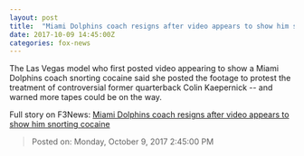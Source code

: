 ```yaml
---
layout: post
title:  "Miami Dolphins coach resigns after video appears to show him snorting cocaine"
date: 2017-10-09 14:45:00Z
categories: fox-news
---
```


The Las Vegas model who first posted video appearing to show a Miami Dolphins coach snorting cocaine said she posted the footage to protest the treatment of controversial former quarterback Colin Kaepernick -- and warned more tapes could be on the way.


Full story on F3News: [Miami Dolphins coach resigns after video appears to show him snorting cocaine](http://www.f3nws.com/n/uySJyB)

> Posted on: Monday, October 9, 2017 2:45:00 PM

